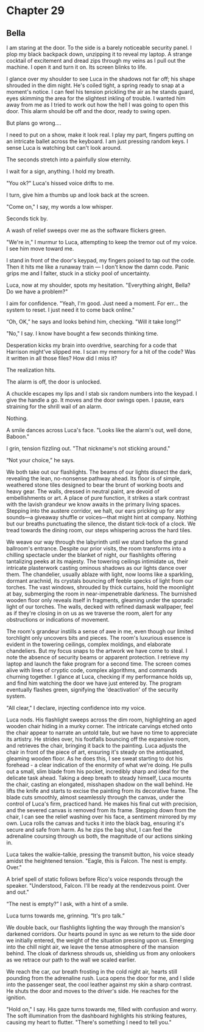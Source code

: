# Chapter 29
## Bella
 
I am staring at the door. To the side is a barely noticeable security panel. I plop my black backpack down, unzipping it to reveal my laptop. A strange cocktail of excitement and dread zips through my veins as I pull out the machine. I open it and turn it on. Its screen blinks to life.
 
I glance over my shoulder to see Luca in the shadows not far off; his shape shrouded in the dim night. He's coiled tight, a spring ready to snap at a moment's notice. I can feel his tension prickling the air as he stands guard, eyes skimming the area for the slightest inkling of trouble. I wanted him away from me as I tried to work out how the hell I was going to open this door. This alarm should be off and the door, ready to swing open. 

But plans go wrong.... 

I need to put on a show, make it look real. I play my part, fingers putting on an intricate ballet across the keyboard. I am just pressing random keys. I sense Luca is watching but can't look around.
 
The seconds stretch into a painfully slow eternity. 

I wait for a sign, anything. I hold my breath. 

"You ok?" Luca's hissed voice drifts to me. 

I turn, give him a thumbs up and look back at the screen.

"Come on," I say, my words a low whisper. 

Seconds tick by.

A wash of relief sweeps over me as the software flickers green.
 
"We're in," I murmur to Luca, attempting to keep the tremor out of my voice. I see him move toward me.
 
I stand in front of the door's keypad, my fingers poised to tap out the code. Then it hits me like a runaway train — I don't know the damn code. Panic grips me and I falter, stuck in a sticky pool of uncertainty.
 
Luca, now at my shoulder, spots my hesitation. "Everything alright, Bella? Do we have a problem?"
 
I aim for confidence. "Yeah, I'm good. Just need a moment. For err… the system to reset. I just need it to come back online."
 
“Oh, OK,” he says and looks behind him, checking. "Will it take long?"

"No," I say. I know have bought a few seconds thinking time.
 
Desperation kicks my brain into overdrive, searching for a code that Harrison might've slipped me. I scan my memory for a hit of the code? Was it written in all those files? How did I miss it?

The realization hits.

The alarm is off, the door is unlocked. 

A chuckle escapes my lips and I stab six random numbers into the keypad. I give the handle a go. It moves and the door swings open. I pause, ears straining for the shrill wail of an alarm.

Nothing. 
 
A smile dances across Luca's face. "Looks like the alarm's out, well done, Baboon."
 
I grin, tension fizzling out. "That nickname's not sticking around."
 
“Not your choice,” he says.
 
We both take out our flashlights. The beams of our lights dissect the dark, revealing the lean, no-nonsense pathway ahead. Its floor is of simple, weathered stone tiles designed to bear the brunt of working boots and heavy gear. The walls, dressed in neutral paint, are devoid of embellishments or art. A place of pure function, it strikes a stark contrast with the lavish grandeur we know awaits in the primary living spaces. Stepping into the austere corridor, we halt, our ears pricking up for any sounds—a giveaway shuffle or voices—that might hint at company. Nothing but our breaths punctuating the silence, the distant tick-tock of a clock. We tread towards the dining room, our steps whispering across the hard tiles.

We weave our way through the labyrinth until we stand before the grand ballroom's entrance. Despite our prior visits, the room transforms into a chilling spectacle under the blanket of night, our flashlights offering tantalizing peeks at its majesty. The towering ceilings intimidate us, their intricate plasterwork casting ominous shadows as our lights dance over them. The chandelier, usually ablaze with light, now looms like a sparkling, dormant arachnid, its crystals bouncing off feeble specks of light from our torches. The vast windows, shrouded by thick curtains, hold the moonlight at bay, submerging the room in near-impenetrable darkness. The burnished wooden floor only reveals itself in fragments, gleaming under the sporadic light of our torches. The walls, decked with refined damask wallpaper, feel as if they're closing in on us as we traverse the room, alert for any obstructions or indications of movement.
 
The room's grandeur instills a sense of awe in me, even though our limited torchlight only uncovers bits and pieces. The room's luxurious essence is evident in the towering ceilings, complex moldings, and elaborate chandeliers. But my focus snaps to the artwork we have come to steal. I note the absence of security beams or apparent protection. I retrieve my laptop and launch the fake program for a second time. The screen comes alive with lines of cryptic code, complex algorithms, and commands churning together. I glance at Luca, checking if my performance holds up, and find him watching the door we have just entered by. The program eventually flashes green, signifying the 'deactivation' of the security system. 

"All clear," I declare, injecting confidence into my voice.
 
Luca nods. His flashlight sweeps across the dim room, highlighting an aged wooden chair hiding in a murky corner. The intricate carvings etched onto the chair appear to narrate an untold tale, but we have no time to appreciate its artistry. He strides over, his footfalls bouncing off the expansive room, and retrieves the chair, bringing it back to the painting. Luca adjusts the chair in front of the piece of art, ensuring it's steady on the antiquated, gleaming wooden floor. As he does this, I see sweat starting to dot his forehead - a clear indication of the enormity of what we're doing. He pulls out a small, slim blade from his pocket, incredibly sharp and ideal for the delicate task ahead. Taking a deep breath to steady himself, Luca mounts the chair, casting an elongated, misshapen shadow on the wall behind. He lifts the knife and starts to excise the painting from its decorative frame. The blade cuts smoothly, almost seamlessly through the canvas, under the control of Luca's firm, practiced hand. He makes his final cut with precision, and the severed canvas is removed from its frame. Stepping down from the chair, I can see the relief washing over his face, a sentiment mirrored by my own. Luca rolls the canvas and tucks it into the black bag, ensuring it's secure and safe from harm. As he zips the bag shut, I can feel the adrenaline coursing through us both, the magnitude of our actions sinking in.
 
Luca takes the walkie-talkie, pressing the transmit button, his voice steady amidst the heightened tension. "Eagle, this is Falcon. The nest is empty. Over."
 
A brief spell of static follows before Rico's voice responds through the speaker. "Understood, Falcon. I'll be ready at the rendezvous point. Over and out."
 
“The nest is empty?” I ask, with a hint of a smile.
 
Luca turns towards me, grinning. “It's pro talk.”
 
We double back, our flashlights lighting the way through the mansion's darkened corridors. Our hearts pound in sync as we return to the side door we initially entered, the weight of the situation pressing upon us. Emerging into the chill night air, we leave the tense atmosphere of the mansion behind. The cloak of darkness shrouds us, shielding us from any onlookers as we retrace our path to the wall we scaled earlier. 
 
We reach the car, our breath frosting in the cold night air, hearts still pounding from the adrenaline rush. Luca opens the door for me, and I slide into the passenger seat, the cool leather against my skin a sharp contrast. He shuts the door and moves to the driver's side. He reaches for the ignition.
 
"Hold on," I say. His gaze turns towards me, filled with confusion and worry. The soft illumination from the dashboard highlights his striking features, causing my heart to flutter. "There's something I need to tell you."